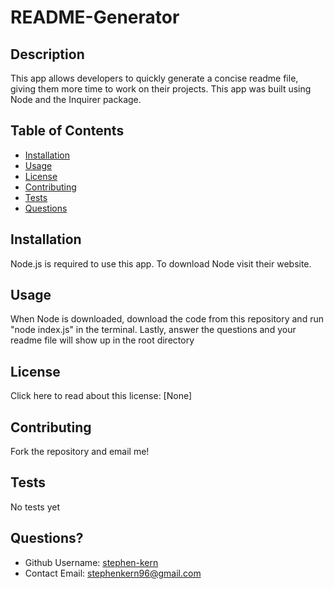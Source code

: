 
  # README-Generator 
  
  ## Description
  This app allows developers to quickly generate a concise readme file, giving them more time to work on their projects. This app was built using Node and the Inquirer package. 

  ## Table of Contents
  * [Installation](#installation)
  * [Usage](#usage)
  * [License](#license)
  * [Contributing](#contributing)
  * [Tests](#tests)
  * [Questions](#questions)
  
  ## Installation
  Node.js is required to use this app. To download Node visit their website. 

  ## Usage 
  When Node is downloaded, download the code from this repository and run "node index.js" in the terminal. Lastly, answer the questions and your readme file will show up in the root directory

  ## License 
  Click here to read about this license: [None]

  ## Contributing
  Fork the repository and email me!

  ## Tests
  No tests yet

  ## Questions?
  * Github Username: [stephen-kern](https://github.com/stephen-kern)
  * Contact Email: stephenkern96@gmail.com

